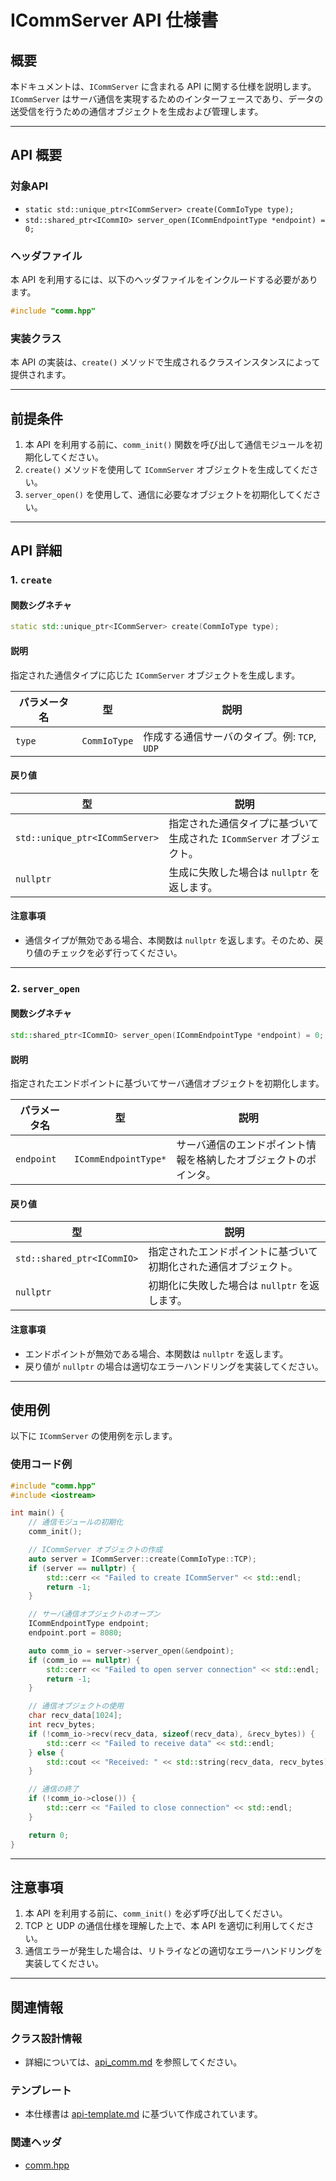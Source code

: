 # ICommServer API 仕様書

## 概要

本ドキュメントは、`ICommServer` に含まれる API に関する仕様を説明します。`ICommServer` はサーバ通信を実現するためのインターフェースであり、データの送受信を行うための通信オブジェクトを生成および管理します。

---

## API 概要

### 対象API

- `static std::unique_ptr<ICommServer> create(CommIoType type);`
- `std::shared_ptr<ICommIO> server_open(ICommEndpointType *endpoint) = 0;`

### ヘッダファイル

本 API を利用するには、以下のヘッダファイルをインクルードする必要があります。

```cpp
#include "comm.hpp"
```

### 実装クラス

本 API の実装は、`create()` メソッドで生成されるクラスインスタンスによって提供されます。

---

## 前提条件

1. 本 API を利用する前に、`comm_init()` 関数を呼び出して通信モジュールを初期化してください。
2. `create()` メソッドを使用して `ICommServer` オブジェクトを生成してください。
3. `server_open()` を使用して、通信に必要なオブジェクトを初期化してください。

---

## API 詳細

### 1. `create`

#### 関数シグネチャ

```cpp
static std::unique_ptr<ICommServer> create(CommIoType type);
```

#### 説明
指定された通信タイプに応じた `ICommServer` オブジェクトを生成します。

| パラメータ名 | 型            | 説明 |
|--------------|---------------|------|
| `type`       | `CommIoType`  | 作成する通信サーバのタイプ。例: `TCP`, `UDP` |

#### 戻り値

| 型                                   | 説明 |
|-------------------------------------|------|
| `std::unique_ptr<ICommServer>`      | 指定された通信タイプに基づいて生成された `ICommServer` オブジェクト。 |
| `nullptr`                           | 生成に失敗した場合は `nullptr` を返します。 |

#### 注意事項

- 通信タイプが無効である場合、本関数は `nullptr` を返します。そのため、戻り値のチェックを必ず行ってください。

---

### 2. `server_open`

#### 関数シグネチャ

```cpp
std::shared_ptr<ICommIO> server_open(ICommEndpointType *endpoint) = 0;
```

#### 説明
指定されたエンドポイントに基づいてサーバ通信オブジェクトを初期化します。

| パラメータ名 | 型                     | 説明 |
|--------------|------------------------|------|
| `endpoint`   | `ICommEndpointType*`  | サーバ通信のエンドポイント情報を格納したオブジェクトのポインタ。 |

#### 戻り値

| 型                           | 説明 |
|------------------------------|------|
| `std::shared_ptr<ICommIO>`   | 指定されたエンドポイントに基づいて初期化された通信オブジェクト。 |
| `nullptr`                    | 初期化に失敗した場合は `nullptr` を返します。 |

#### 注意事項

- エンドポイントが無効である場合、本関数は `nullptr` を返します。
- 戻り値が `nullptr` の場合は適切なエラーハンドリングを実装してください。

---

## 使用例

以下に `ICommServer` の使用例を示します。

### 使用コード例

```cpp
#include "comm.hpp"
#include <iostream>

int main() {
    // 通信モジュールの初期化
    comm_init();

    // ICommServer オブジェクトの作成
    auto server = ICommServer::create(CommIoType::TCP);
    if (server == nullptr) {
        std::cerr << "Failed to create ICommServer" << std::endl;
        return -1;
    }

    // サーバ通信オブジェクトのオープン
    ICommEndpointType endpoint;
    endpoint.port = 8080;

    auto comm_io = server->server_open(&endpoint);
    if (comm_io == nullptr) {
        std::cerr << "Failed to open server connection" << std::endl;
        return -1;
    }

    // 通信オブジェクトの使用
    char recv_data[1024];
    int recv_bytes;
    if (!comm_io->recv(recv_data, sizeof(recv_data), &recv_bytes)) {
        std::cerr << "Failed to receive data" << std::endl;
    } else {
        std::cout << "Received: " << std::string(recv_data, recv_bytes) << std::endl;
    }

    // 通信の終了
    if (!comm_io->close()) {
        std::cerr << "Failed to close connection" << std::endl;
    }

    return 0;
}
```

---

## 注意事項

1. 本 API を利用する前に、`comm_init()` を必ず呼び出してください。
2. TCP と UDP の通信仕様を理解した上で、本 API を適切に利用してください。
3. 通信エラーが発生した場合は、リトライなどの適切なエラーハンドリングを実装してください。

---

## 関連情報

### クラス設計情報
- 詳細については、[api_comm.md](https://github.com/toppers/hakoniwa-drone-core/blob/main/docs/api/comm/api_comm.md) を参照してください。

### テンプレート
- 本仕様書は [api-template.md](https://github.com/toppers/hakoniwa-drone-core/blob/main/docs/templates/api-template.md) に基づいて作成されています。

### 関連ヘッダ
- [comm.hpp](https://github.com/toppers/hakoniwa-drone-core/blob/main/include/comm.hpp)


